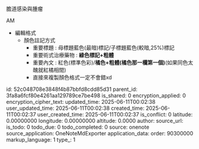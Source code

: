 膽道感染與腫瘤

AM

- 編輯格式
  - 顏色註記方式
    - 重要標題 : 母標題藍色(最暗)標記/子標題藍色(較暗,25%)標記
    - 重要術式治療藥物 : **綠色標記+粗體**
    - 重要內文 : 紅色(標準色彩)/**橘色+粗體(橘色那一欄第一個)**(如果同色太醜就紅橘相間)
    - 直接來複製顏色格式一定不會錯xd



id: 52c048708e3848f4b87bbfd8cdd85d31
parent_id: 3fa8a6fcf80e4261aa129789ce7be498
is_shared: 0
encryption_applied: 0
encryption_cipher_text: 
updated_time: 2025-06-11T00:02:38
user_updated_time: 2025-06-11T00:02:38
created_time: 2025-06-11T00:02:37
user_created_time: 2025-06-11T00:02:37
is_conflict: 0
latitude: 0.00000000
longitude: 0.00000000
altitude: 0.0000
author: 
source_url: 
is_todo: 0
todo_due: 0
todo_completed: 0
source: onenote
source_application: OneNoteMdExporter
application_data: 
order: 90300000
markup_language: 1
type_: 1